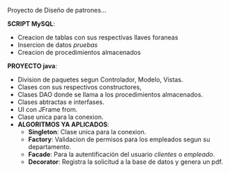 Proyecto de Diseño de patrones...

**SCRIPT MySQL**:
- Creacion de tablas con sus respectivas llaves foraneas
- Insercion de datos *pruebas*
- Creacion de procedimientos almacenados

**PROYECTO java**:
- Division de paquetes segun Controlador, Modelo, Vistas.
- Clases con sus respectivos constructores,
- Clases DAO donde se llama a los procedimientos almacenados.
- Clases abtractas e interfases.
- UI con JFrame from.
- Clase unica para la conexion.
- **ALGORITMOS YA APLICADOS**:
  - **Singleton**: Clase unica para la conexion.
  - **Factory**: Validacion de permisos para los empleados segun su departamento.
  - **Facade**: Para la autentificación del usuario *clientes* o *empleado*.
  - **Decorator**: Registra la solicitud a la base de datos y genera un pdf.
